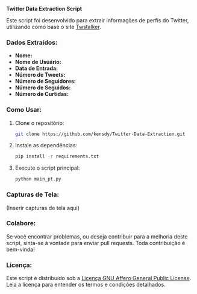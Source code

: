 **Twitter Data Extraction Script**

Este script foi desenvolvido para extrair informações de perfis do Twitter, utilizando como base o site [Twstalker](https://twstalker.com/).

### Dados Extraídos:

- **Nome:**
- **Nome de Usuário:**
- **Data de Entrada:**
- **Número de Tweets:**
- **Número de Seguidores:**
- **Número de Seguidos:**
- **Número de Curtidas:**

### Como Usar:

1. Clone o repositório:

   ```bash
   git clone https://github.com/kensdy/Twitter-Data-Extraction.git
   ```

2. Instale as dependências:

   ```bash
   pip install -r requirements.txt
   ```

3. Execute o script principal:

   ```bash
   python main_pt.py
   ```

### Capturas de Tela:

(Inserir capturas de tela aqui)

### Colabore:

Se você encontrar problemas, ou deseja contribuir para a melhoria deste script, sinta-se à vontade para enviar pull requests. Toda contribuição é bem-vinda!

### Licença:

Este script é distribuído sob a [Licença GNU Affero General Public License](https://www.gnu.org/licenses/agpl-3.0.html). Leia a licença para entender os termos e condições detalhados.
